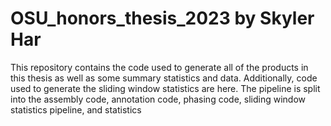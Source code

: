 # OSU_honors_thesis_2023 by Skyler Har
This repository contains the code used to generate all of the products in this thesis as well as some summary statistics and data. Additionally, code used to generate the sliding window statistics are here.
 The pipeline is split into the assembly code, annotation code, phasing code, sliding window statistics pipeline, and statistics
